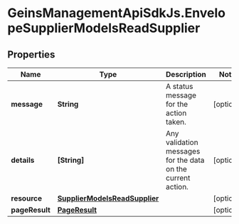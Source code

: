 # GeinsManagementApiSdkJs.EnvelopeSupplierModelsReadSupplier

## Properties

Name | Type | Description | Notes
------------ | ------------- | ------------- | -------------
**message** | **String** | A status message for the action taken. | [optional] 
**details** | **[String]** | Any validation messages for the data on the current action. | [optional] 
**resource** | [**SupplierModelsReadSupplier**](SupplierModelsReadSupplier.md) |  | [optional] 
**pageResult** | [**PageResult**](PageResult.md) |  | [optional] 


